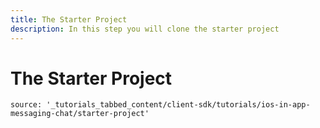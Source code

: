 ```yaml
---
title: The Starter Project
description: In this step you will clone the starter project
---
```


# The Starter Project

```tabbed_content
source: '_tutorials_tabbed_content/client-sdk/tutorials/ios-in-app-messaging-chat/starter-project'
```
